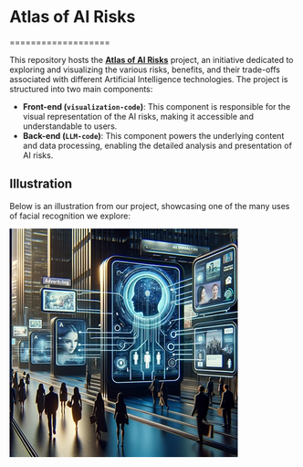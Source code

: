 # Atlas of AI Risks
===================

This repository hosts the **[Atlas of AI Risks](https://social-dynamics.net/ai-risk-mapping-visualization2/)** project, an initiative dedicated to exploring and visualizing the various risks, benefits, and their trade-offs associated with different Artificial Intelligence technologies. The project is structured into two main components:

*   **Front-end (`visualization-code`)**: This component is responsible for the visual representation of the AI risks, making it accessible and understandable to users.
*   **Back-end (`LLM-code`)**: This component powers the underlying content and data processing, enabling the detailed analysis and presentation of AI risks.

Illustration
------------

Below is an illustration from our project, showcasing one of the many uses of facial recognition we explore:

![AI Risks Illustration](https://raw.githubusercontent.com/sanja7s/Atlas_of_AI_Risks/main/visualization-code/assets/3.webp)





